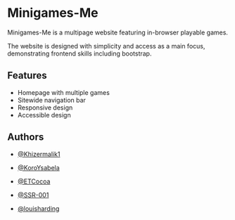 # Minigames-Me
 
 Minigames-Me is a multipage website featuring in-browser playable games.

The website is designed with simplicity and access as a main focus, demonstrating frontend skills including bootstrap. 

## Features

- Homepage with multiple games
- Sitewide navigation bar
- Responsive design
- Accessible design


## Authors
- [@Khizermalik1](https://github.com/khizermalik1)

- [@KoroYsabela](https://github.com/KoroYsabela)

- [@ETCocoa](https://github.com/ETCocoa)

- [@SSR-001](https://github.com/SSR-001)

- [@louisharding](https://github.com/louisharding)
